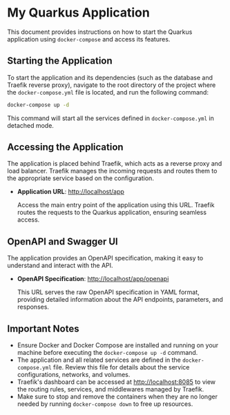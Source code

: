 # My Quarkus Application

This document provides instructions on how to start the Quarkus application using `docker-compose` and access its features.

## Starting the Application

To start the application and its dependencies (such as the database and Traefik reverse proxy), navigate to the root directory of the project where the `docker-compose.yml` file is located, and run the following command:

```bash
docker-compose up -d
```

This command will start all the services defined in `docker-compose.yml` in detached mode.

## Accessing the Application

The application is placed behind Traefik, which acts as a reverse proxy and load balancer. Traefik manages the incoming requests and routes them to the appropriate service based on the configuration.

- **Application URL**: [http://localhost/app](http://localhost/app)

  Access the main entry point of the application using this URL. Traefik routes the requests to the Quarkus application, ensuring seamless access.

## OpenAPI and Swagger UI

The application provides an OpenAPI specification, making it easy to understand and interact with the API.

- **OpenAPI Specification**: [http://localhost/app/openapi](http://localhost/app/openapi)

  This URL serves the raw OpenAPI specification in YAML format, providing detailed information about the API endpoints, parameters, and responses.


## Important Notes

- Ensure Docker and Docker Compose are installed and running on your machine before executing the `docker-compose up -d` command.
- The application and all related services are defined in the `docker-compose.yml` file. Review this file for details about the service configurations, networks, and volumes.
- Traefik's dashboard can be accessed at [http://localhost:8085](http://localhost:8085) to view the routing rules, services, and middlewares managed by Traefik.
- Make sure to stop and remove the containers when they are no longer needed by running `docker-compose down` to free up resources.
